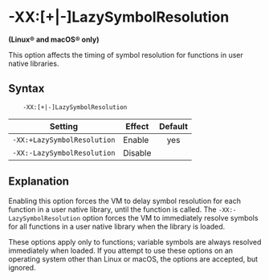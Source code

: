 <!--
* Copyright (c) 2017, 2021 IBM Corp. and others
*
* This program and the accompanying materials are made
* available under the terms of the Eclipse Public License 2.0
* which accompanies this distribution and is available at
* https://www.eclipse.org/legal/epl-2.0/ or the Apache
* License, Version 2.0 which accompanies this distribution and
* is available at https://www.apache.org/licenses/LICENSE-2.0.
*
* This Source Code may also be made available under the
* following Secondary Licenses when the conditions for such
* availability set forth in the Eclipse Public License, v. 2.0
* are satisfied: GNU General Public License, version 2 with
* the GNU Classpath Exception [1] and GNU General Public
* License, version 2 with the OpenJDK Assembly Exception [2].
*
* [1] https://www.gnu.org/software/classpath/license.html
* [2] http://openjdk.java.net/legal/assembly-exception.html
*
* SPDX-License-Identifier: EPL-2.0 OR Apache-2.0 OR GPL-2.0 WITH
* Classpath-exception-2.0 OR LicenseRef-GPL-2.0 WITH Assembly-exception
-->

# -XX:\[+|-\]LazySymbolResolution

**(Linux&reg; and macOS&reg; only)**

This option affects the timing of symbol resolution for functions in user native libraries.

## Syntax

        -XX:[+|-]LazySymbolResolution

| Setting                     | Effect  | Default                                                                            |
|-----------------------------|---------|:----------------------------------------------------------------------------------:|
| `-XX:+LazySymbolResolution` | Enable  | <i class="fa fa-check" aria-hidden="true"></i><span class="sr-only">yes</span> |
| `-XX:-LazySymbolResolution` | Disable |                                                                                    |

## Explanation

Enabling this option forces the VM to delay symbol resolution for each function in a user native library, until the function is called.
The `-XX:-LazySymbolResolution` option forces the VM to immediately resolve symbols for all functions in a user native library when the library is loaded.

These options apply only to functions; variable symbols are always resolved immediately when loaded. If you attempt to use these options on an operating system other than Linux or macOS, the options are accepted, but ignored.



<!-- ==== END OF TOPIC ==== xxlazysymbolresolution.md ==== -->
